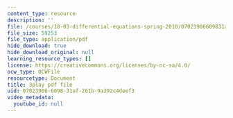 ```yaml
---
content_type: resource
description: ''
file: /courses/18-03-differential-equations-spring-2010/07023906609831af261b9a392c4deef3_MCrDzhpu3-s.pdf
file_size: 59253
file_type: application/pdf
hide_download: true
hide_download_original: null
learning_resource_types: []
license: https://creativecommons.org/licenses/by-nc-sa/4.0/
ocw_type: OCWFile
resourcetype: Document
title: 3play pdf file
uid: 07023906-6098-31af-261b-9a392c4deef3
video_metadata:
  youtube_id: null
---
```

